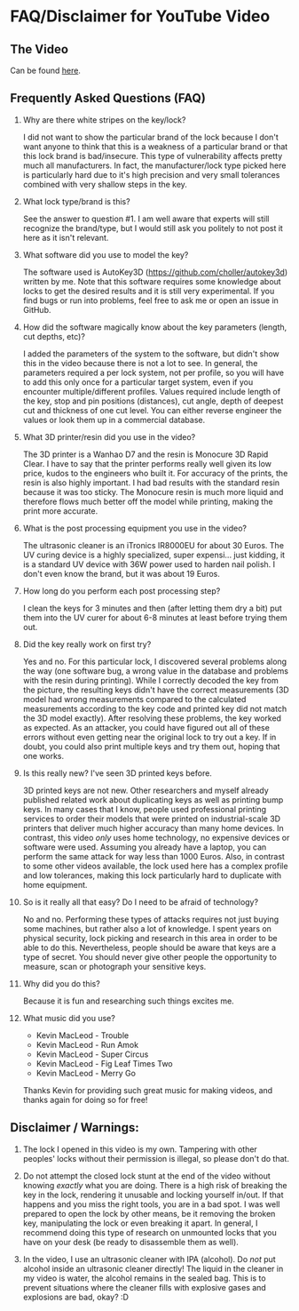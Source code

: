 # FAQ/Disclaimer for YouTube Video

## The Video

Can be found [here](https://www.youtube.com/watch?v=kUD_7p7uEV0).

## Frequently Asked Questions (FAQ)

1. Why are there white stripes on the key/lock?

   I did not want to show the particular brand of the lock because I don't want anyone to think that this is a weakness of a particular brand or that this lock brand is bad/insecure. This type of vulnerability affects pretty much all manufacturers. In fact, the manufacturer/lock type picked here is particularly hard due to it's high precision and very small tolerances combined with very shallow steps in the key.

2. What lock type/brand is this?

   See the answer to question #1. I am well aware that experts will still recognize the brand/type, but I would still ask you politely to not post it here as it isn't relevant.

3. What software did you use to model the key?

   The software used is AutoKey3D (https://github.com/choller/autokey3d) written by me. Note that this software requires some knowledge about locks to get the desired results and it is still very experimental. If you find bugs or run into problems, feel free to ask me or open an issue in GitHub.

3. How did the software magically know about the key parameters (length, cut depths, etc)?

   I added the parameters of the system to the software, but didn't show this in the video because there is not a lot to see. In general, the parameters required a per lock system, not per profile, so you will have to add this only once for a particular target system, even if you encounter multiple/different profiles. Values required include length of the key, stop and pin positions (distances), cut angle, depth of deepest cut and thickness of one cut level. You can either reverse engineer the values or look them up in a commercial database.

4. What 3D printer/resin did you use in the video?

   The 3D printer is a Wanhao D7 and the resin is Monocure 3D Rapid Clear. I have to say that the printer performs really well given its low price, kudos to the engineers who built it. For accuracy of the prints, the resin is also highly important. I had bad results with the standard resin because it was too sticky. The Monocure resin is much more liquid and therefore flows much better off the model while printing, making the print more accurate.

5. What is the post processing equipment you use in the video?

   The ultrasonic cleaner is an iTronics IR8000EU for about 30 Euros. The UV curing device is a highly specialized, super expensi... just kidding, it is a standard UV device with 36W power used to harden nail polish. I don't even know the brand, but it was about 19 Euros.

6. How long do you perform each post processing step?

   I clean the keys for 3 minutes and then (after letting them dry a bit) put them into the UV curer for about 6-8 minutes at least before trying them out.

7. Did the key really work on first try?

   Yes and no. For this particular lock, I discovered several problems along the way (one software bug, a wrong value in the database and problems with the resin during printing). While I correctly decoded the key from the picture, the resulting keys didn't have the correct measurements (3D model had wrong measurements compared to the calculated measurements according to the key code and printed key did not match the 3D model exactly). After resolving these problems, the key worked as expected. As an attacker, you could have figured out all of these errors without even getting near the original lock to try out a key. If in doubt, you could also print multiple keys and try them out, hoping that one works.

8. Is this really new? I've seen 3D printed keys before.

   3D printed keys are not new. Other researchers and myself already published related work about duplicating keys as well as printing bump keys. In many cases that I know, people used professional printing services to order their models that were printed on industrial-scale 3D printers that deliver much higher accuracy than many home devices. In contrast, this video *only* uses home technology, no expensive devices or software were used. Assuming you already have a laptop, you can perform the same attack for way less than 1000 Euros. Also, in contrast to some other videos available, the lock used here has a complex profile and low tolerances, making this lock particularly hard to duplicate with home equipment.

9. So is it really all that easy? Do I need to be afraid of technology?

   No and no. Performing these types of attacks requires not just buying some machines, but rather also a lot of knowledge. I spent years on physical security, lock picking and research in this area in order to be able to do this. Nevertheless, people should be aware that keys are a type of secret. You should never give other people the opportunity to measure, scan or photograph your sensitive keys.

10. Why did you do this?

    Because it is fun and researching such things excites me.

11. What music did you use?

    * Kevin MacLeod - Trouble
    * Kevin MacLeod - Run Amok
    * Kevin MacLeod - Super Circus
    * Kevin MacLeod - Fig Leaf Times Two
    * Kevin MacLeod - Merry Go

    Thanks Kevin for providing such great music for making videos, and thanks again for doing so for free!

## Disclaimer / Warnings:

1. The lock I opened in this video is my own. Tampering with other peoples' locks without their permission is illegal, so please don't do that.

2. Do not attempt the closed lock stunt at the end of the video without knowing *exactly* what you are doing. There is a high risk of breaking the key in the lock, rendering it unusable and locking yourself in/out. If that happens and you miss the right tools, you are in a bad spot. I was well prepared to open the lock by other means, be it removing the broken key, manipulating the lock or even breaking it apart. In general, I recommend doing this type of research on unmounted locks that you have on your desk (be ready to disassemble them as well).

3. In the video, I use an ultrasonic cleaner with IPA (alcohol). Do *not* put alcohol inside an ultrasonic cleaner directly! The liquid in the cleaner in my video is water, the alcohol remains in the sealed bag. This is to prevent situations where the cleaner fills with explosive gases and explosions are bad, okay? :D
